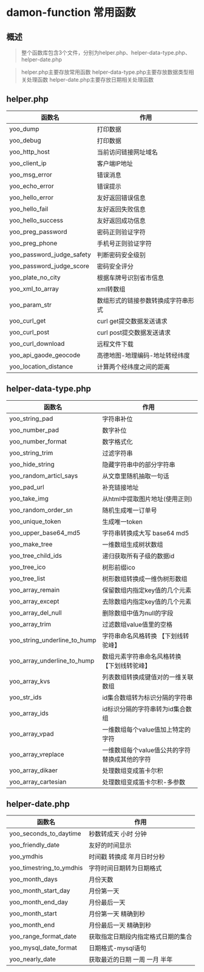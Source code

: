 # damon-function 常用函数
## 概述
>整个函数库包含3个文件，分别为helper.php、helper-data-type.php、helper-date.php

>helper.php主要存放常用函数
>helper-data-type.php主要存放数据类型相关处理函数
>helper-date.php主要存放日期相关处理函数

## helper.php

| 函数名 | 作用  |
| --- | --- |
| yoo_dump | 打印数据 |
| yoo_debug  | 打印数据 |
| yoo_http_host  |  当前访问链接网址域名|
| yoo_client_ip  | 客户端IP地址 |
| yoo_msg_error | 错误消息 |
| yoo_echo_error | 错误提示 |
| yoo_hello_error | 友好返回错误信息 |
| yoo_hello_fail | 友好返回失败信息 |
| yoo_hello_success | 友好返回成功信息 |
| yoo_preg_password | 密码正则验证字符 |
| yoo_preg_phone | 手机号正则验证字符 |
| yoo_password_judge_safety | 判断密码安全级别 |
| yoo_password_judge_score | 密码安全评分 |
| yoo_plate_no_city | 根据车牌号识别省市信息 |
| yoo_xml_to_array| xml转数组 |
| yoo_param_str | 数组形式的链接参数转换成字符串形式 |
| yoo_curl_get | curl get提交数据发送请求|
| yoo_curl_post| curl post提交数据发送请求 |
| yoo_curl_download | 远程文件下载|
| yoo_api_gaode_geocode | 高德地图-地理编码-地址转经纬度|
| yoo_location_distance| 计算两个经纬度之间的距离|

## helper-data-type.php

| 函数名 | 作用  |
| --- | --- |
| yoo_string_pad| 字符串补位 |
| yoo_number_pad | 数字补位|
| yoo_number_format | 数字格式化|
| yoo_string_trim| 过滤字符串|
| yoo_hide_string | 隐藏字符串中的部分字符串|
| yoo_random_articl_says | 从文章里随机抽取一句话|
| yoo_pad_url| 补充链接地址|
| yoo_take_img| 从html中提取图片地址(使用正则)|
| yoo_random_order_sn| 随机生成唯一订单号|
| yoo_unique_token | 生成唯一token|
| yoo_upper_base64_md5| 字符串转换成大写 base64 md5|
| yoo_make_tree| 一维数组生成树状数组|
| yoo_tree_child_ids| 递归获取所有子级的数据id |
| yoo_tree_ico | 树形前缀ico|
| yoo_tree_list | 树形数组转换成一维伪树形数组|
| yoo_array_remain | 保留数组内指定key值的几个元素 |
| yoo_array_except | 去除数组内指定key值的几个元素 |
| yoo_array_del_null | 删除数组中值为null的字段 |
| yoo_array_trim| 过滤数组value值里的空格 |
| yoo_string_underline_to_hump | 字符串命名风格转换 【下划线转驼峰】 |
| yoo_array_underline_to_hump | 数组元素字符串命名风格转换 【下划线转驼峰】 |
| yoo_array_kvs| 列表数组转换成键值对的一维关联数组 |
| yoo_str_ids | id集合数组转为标识分隔的字符串 |
| yoo_array_ids | id标识分隔的字符串转为id集合数组 |
| yoo_array_vpad | 一维数组每个value值加上特定的字符 |
| yoo_array_vreplace | 一维数组每个value值公共的字符替换成其他的字符 |
| yoo_array_dikaer | 处理数组变成笛卡尔积 |
| yoo_array_cartesian | 处理数组变成笛卡尔积-多参数|

## helper-date.php

| 函数名 | 作用  |
| --- | --- |
| yoo_seconds_to_daytime| 秒数转成天 小时 分钟 |
| yoo_friendly_date| 友好的时间显示 |
| yoo_ymdhis| 时间戳 转换成 年月日时分秒 |
| yoo_timestring_to_ymdhis| 字符时间日期转为日期格式 |
| yoo_month_days| 月份天数 |
| yoo_month_start_day| 月份第一天|
| yoo_month_end_day| 月份最后一天 |
| yoo_month_start| 月份第一天 精确到秒 |
| yoo_month_end| 月份最后一天 精确到秒|
| yoo_range_format_date| 获取指定日期段内指定格式日期的集合 |
| yoo_mysql_date_format| 日期格式-mysql语句|
| yoo_nearly_date| 获取最近的日期 一周 一月 半年 |
